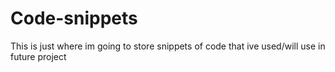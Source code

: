 # Code-snippets

This is just where im going to store snippets of code that ive used/will use in future project
